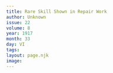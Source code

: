 ```yaml
---
title: Rare Skill Shown in Repair Work
author: Unknown
issue: 22
volume: 8
year: 1917
month: 33
day: VI
tags:
layout: page.njk
image:
---
```



